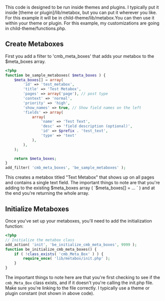This code is designed to be run inside themes and plugins. I typically put it inside [theme or plugin]/lib/metabox, but you can put it wherever you like. For this example it will be in child-theme/lib/metabox.You can then use it within your theme or plugin. For this example, my customizations are going in child-theme/functions.php. 

## Create Metaboxes

First you add a filter to 'cmb_meta_boxes' that adds your metabox to the $meta_boxes array. 

```php
<?php
function be_sample_metaboxes( $meta_boxes ) {
	$meta_boxes[] = array(
		'id' => 'test_metabox',
		'title' => 'Test Metabox',
		'pages' => array('page'), // post type
		'context' => 'normal',
		'priority' => 'high',
		'show_names' => true, // Show field names on the left
		'fields' => array(
			array(
				'name' => 'Test Text',
				'desc' => 'field description (optional)',
				'id' => $prefix . 'test_text',
				'type' => 'text'
			),
		),
	);

	return $meta_boxes;
}
add_filter( 'cmb_meta_boxes', 'be_sample_metaboxes' );
```

This creates a metabox titled "Text Metabox" that shows up on all pages and contains a single text field. The important things to note are that you're adding to the existing $meta_boxes array ( `$meta_boxes[] = ... ` ) and at the end you're returning the whole array. 

## Initialize Metaboxes

Once you've set up your metaboxes, you'll need to add the initialization function:

```php
<?php
// Initialize the metabox class
add_action( 'init', 'be_initialize_cmb_meta_boxes', 9999 );
function be_initialize_cmb_meta_boxes() {
	if ( !class_exists( 'cmb_Meta_Box' ) ) {
		require_once( 'lib/metabox/init.php' );
	}
}
```

The important things to note here are that you're first checking to see if the `cmb_Meta_Box` class exists, and if it doesn't you're calling the init.php file. Make sure you're linking to the file correctly. I typically use a theme or plugin constant (not shown in above code).